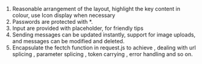 1. Reasonable arrangement of the layout, highlight the key content in colour, use Icon display when necessary
2. Passwords are protected with *.
3. Input are provided with placeholder, for friendly tips
4. Sending messages can be updated instantly, support for image uploads, and messages can be modified and deleted.
5. Encapsulate the fectch function in request.js to achieve , dealing with url splicing , parameter splicing , token carrying , error handling and so on.
